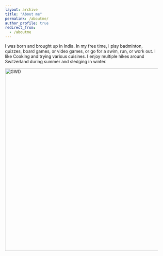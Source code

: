 ```yaml
---
layout: archive
title: "About me"
permalink: /aboutme/
author_profile: true
redirect_from:
  - /aboutme
---
```


I was born and brought up in India. In my free time, I play badminton, quizzes, board games, or video games, or go for a swim, run, or work out. I like Cooking and trying various cuisines. I enjoy multiple hikes around Switzerland during summer and sledging in winter.

<img class="img-responsive" src="https://muditgarg96.github.io/images/Zermatt.JPG" title="GWD" width="600">


